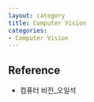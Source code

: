 ```yaml
---
layout: category
title: Computer Vision
categories: 
- Computer Vision
---
```






<h2>Reference</h2>

- 컴퓨터 비전_오일석